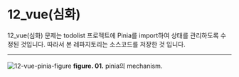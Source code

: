 # 12_vue(심화)

12_vue(심화) 문제는 todolist 프로젝트에 Pinia를 import하여 상태를 관리하도록 수정된 것입니다.
따라서 본 레파지토리는 소스코드를 저장한 것 입니다.

---

![12-vue-pinia-figure](./12-vue-pinia-figure)
**figure. 01.** pinia의 mechanism.
